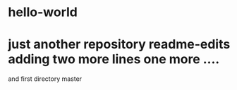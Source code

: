 # hello-world
just another repository
readme-edits
adding two more lines
one more ....
=======
and first directory
master
 